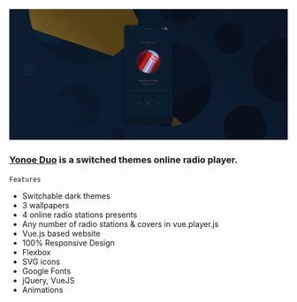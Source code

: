 <img src="preview/pic.jpg">

### [Yonoe Duo](https://yonoeduo.vercel.app/) is a switched themes online radio player. ###

```
Features
```

- Switchable dark themes
- 3 wallpapers
- 4 online radio stations presents
- Any number of radio stations & covers in vue.player.js
- Vue.js based website
- 100% Responsive Design
- Flexbox
- SVG icons 
- Google Fonts
- jQuery, VueJS
- Animations
